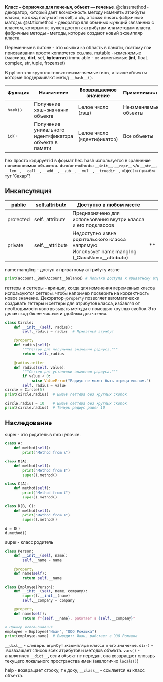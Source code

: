 **Класс – формочка для печенья, объект — печенье.**
@classmethod - декоратор, который дает возможность методу изменять атрибуты класса, на вход получает не self, а cls, а также писать фабричные матоды. 
@staticmethod - декоратор для обычных ыункций связанных с классом, которым не нужен доступ к атрибутам или методам класса.
фабричные методы - методы, которые создают новый экземпляр класса.

Переменные в питоне - это ссылки на область в памяти, поэтому при присваивании просто копируется ссылка.
mutable - изменяемые (массивы, **dict**, set, **bytearray**)
immutable - не изменяемые (**int**, float, complex, str, tuple, frozenset)

В python хэшируются только неизменяемые типы, а также объекты, которые поддерживают метод `__hash__()`.

| Функция  | Назначение                                            | Возвращаемое значение       | Применимость         |
| -------- | ----------------------------------------------------- | --------------------------- | -------------------- |
| `hash()` | Получение хэш-значения объекта                        | Целое число (хэш)           | Неизменяемые объекты |
| `id()`   | Получение уникального идентификатора объекта в памяти | Целое число (идентификатор) | Все объекты          |
hex просто кодирует id в формат hex.
hash используется в сравнение неизменяемых объектов.
dunder methods: `__init__`, `__repr__` v/s `__str__`, `__len__`, `__call__`, `__add__`, `__sub__`, `__mul__`, `__truediv__`, object и причём тут 'Сахар'?
## Инкапсуляция

| public    | self.attribute   | Доступно в любом месте                                                                                |     |
| --------- | ---------------- | ----------------------------------------------------------------------------------------------------- | --- |
| protected | self._attribute  | Предназначено для использования внутри класса и его подклассов                                        |     |
| private   | self.__attribute | Недоступно извне родительского класса напрямую.  <br>Использует name mangling (_ClassName__attribute) | **  |
name mangling - доcтуп к приватному аттрибуту извне
```python
print(account._BankAccount__balance) # Попытка доступа к приватному атрибуту извне
```
геттеры и сеттеры - принцип, когда для изменения переменных класса используются  сеттеры, чтобы например проверить на корректность новое значение.
Декоратор `@property` позволяет автоматически создавать геттеры и сеттеры для атрибутов класса, избавляя от необходимости явно вызывать методы с помощью круглых скобок. Это делает код более чистым и удобным для чтения.
```python
class Circle:
    def __init__(self, radius):
        self._radius = radius  # Приватный атрибут

    @property
    def radius(self):
        """Геттер для получения значения радиуса."""
        return self._radius

    @radius.setter
    def radius(self, value):
        """Сеттер для установки значения радиуса."""
        if value < 0:
            raise ValueError("Радиус не может быть отрицательным.")
        self._radius = value
circle = Circle(5)
print(circle.radius)  # Вызов геттера без круглых скобок

circle.radius = 10    # Вызов сеттера без круглых скобок
print(circle.radius)  # Теперь радиус равен 10
```

## Наследование
super - это родитель в mro цепочке.
```python
class A:
    def method(self):
        print("Method from A")

class B(A):
    def method(self):
        print("Method from B")
        super().method()

class C(A):
    def method(self):
        print("Method from C")
        super().method()

class D(B, C):
    def method(self):
        print("Method from D")
        super().method()

d = D()
d.method()
```
super - класс родитель
```python
class Person:
    def __init__(self, name):
        self.__name = name

    @property
    def name(self):
        return self.__name

class Employee(Person):
    def __init__(self, name, company):
        super().__init__(name)
        self.__company = company

    @property
    def name(self):
        return f"{self.__name}, работает в {self.__company}"

# Пример использования
employee = Employee("Иван", "ООО Ромашка")
print(employee.name)  # Выводит: Иван, работает в ООО Ромашка
```

`__dict__` - словарь: атрибут экземпляра класса и его значение.
`dir()` -  возвращает список всех атрибутов и методов объекта.
`vars()` - аналогичен `__dict__`, если объект не передан, она возвращает словарь текущего локального пространства имен (аналогично `locals()`)

help - возвращает строку, т е доку, 
`__class__` - ссылается на класс объекта.
